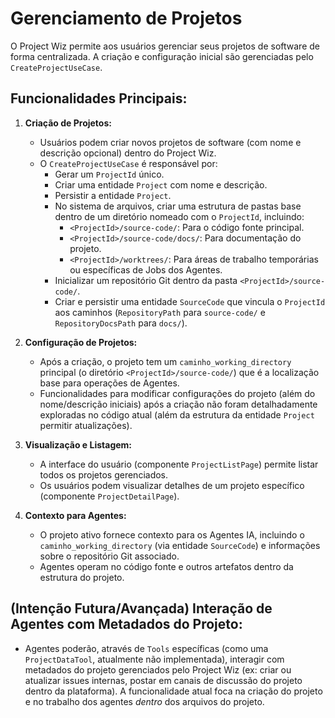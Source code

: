 # Gerenciamento de Projetos

O Project Wiz permite aos usuários gerenciar seus projetos de software de forma centralizada. A criação e configuração inicial são gerenciadas pelo `CreateProjectUseCase`.

## Funcionalidades Principais:

1.  **Criação de Projetos:**
    *   Usuários podem criar novos projetos de software (com nome e descrição opcional) dentro do Project Wiz.
    *   O `CreateProjectUseCase` é responsável por:
        *   Gerar um `ProjectId` único.
        *   Criar uma entidade `Project` com nome e descrição.
        *   Persistir a entidade `Project`.
        *   No sistema de arquivos, criar uma estrutura de pastas base dentro de um diretório nomeado com o `ProjectId`, incluindo:
            *   `<ProjectId>/source-code/`: Para o código fonte principal.
            *   `<ProjectId>/source-code/docs/`: Para documentação do projeto.
            *   `<ProjectId>/worktrees/`: Para áreas de trabalho temporárias ou específicas de Jobs dos Agentes.
        *   Inicializar um repositório Git dentro da pasta `<ProjectId>/source-code/`.
        *   Criar e persistir uma entidade `SourceCode` que vincula o `ProjectId` aos caminhos (`RepositoryPath` para `source-code/` e `RepositoryDocsPath` para `docs/`).

2.  **Configuração de Projetos:**
    *   Após a criação, o projeto tem um `caminho_working_directory` principal (o diretório `<ProjectId>/source-code/`) que é a localização base para operações de Agentes.
    *   Funcionalidades para modificar configurações do projeto (além do nome/descrição iniciais) após a criação não foram detalhadamente exploradas no código atual (além da estrutura da entidade `Project` permitir atualizações).

3.  **Visualização e Listagem:**
    *   A interface do usuário (componente `ProjectListPage`) permite listar todos os projetos gerenciados.
    *   Os usuários podem visualizar detalhes de um projeto específico (componente `ProjectDetailPage`).

4.  **Contexto para Agentes:**
    *   O projeto ativo fornece contexto para os Agentes IA, incluindo o `caminho_working_directory` (via entidade `SourceCode`) e informações sobre o repositório Git associado.
    *   Agentes operam no código fonte e outros artefatos dentro da estrutura do projeto.

## (Intenção Futura/Avançada) Interação de Agentes com Metadados do Projeto:
*   Agentes poderão, através de `Tools` específicas (como uma `ProjectDataTool`, atualmente não implementada), interagir com metadados do projeto gerenciados pelo Project Wiz (ex: criar ou atualizar issues internas, postar em canais de discussão do projeto dentro da plataforma). A funcionalidade atual foca na criação do projeto e no trabalho dos agentes *dentro* dos arquivos do projeto.
